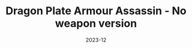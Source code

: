 ---
title: Dragon Plate Armour Assassin  - No weapon version
date: 2023-12
description: My first time doing complex tertiary shaping.
designer: Boice Wong
---